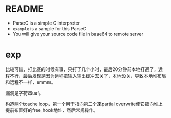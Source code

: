 # README

- ParseC is a simple C interpreter
- `example` is a sample for this ParseC
- You will give your source code file in base64 to remote server

# exp

比较可惜，打比赛的时候有事，只打了几个小时，最后20分钟前本地打通了，远程不行，最后发现是因为远程把输入输出缓冲去关了，本地没关，导致本地堆布局和远程不一样，emmm。  

漏洞是字符串uaf。  

构造两个tcache loop，第一个用于指向第二个来partial overwrite使它指向堆上提前布置好的free_hook地址，然后常规操作。  
